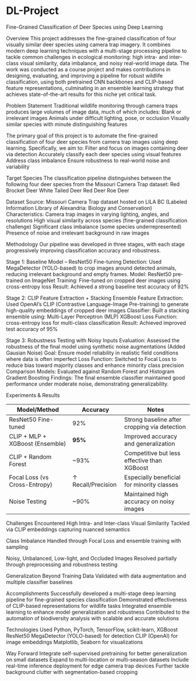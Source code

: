# DL-Project
Fine-Grained Classification of Deer Species using Deep Learning

Overview
This project addresses the fine-grained classification of four visually similar deer species using camera trap imagery. It combines modern deep learning techniques with a multi-stage processing pipeline to tackle common challenges in ecological monitoring: high intra- and inter-class visual similarity, data imbalance, and noisy real-world image data. The work was conducted as a course project and makes contributions in designing, evaluating, and improving a pipeline for robust wildlife classification, using both pretrained CNN backbones and CLIP-based feature representations, culminating in an ensemble learning strategy that achieves state-of-the-art results for this niche yet critical task.

Problem Statement
Traditional wildlife monitoring through camera traps produces large volumes of image data, much of which includes:
    Blank or irrelevant images
    Animals under difficult lighting, pose, or occlusion
    Visually similar species with minute distinguishing features

The primary goal of this project is to automate the fine-grained classification of four deer species from camera trap images using deep learning. Specifically, we aim to:
    Filter and focus on images containing deer via detection
    Accurately classify each deer species using visual features
    Address class imbalance
    Ensure robustness to real-world noise and variability

Target Species
The classification pipeline distinguishes between the following four deer species from the Missouri Camera Trap dataset:
  Red Brocket Deer 
  White Tailed Deer 
  Red Deer 
  Roe Deer 
  
Dataset
Source:
Missouri Camera Trap dataset hosted on LILA BC (Labeled Information Library of Alexandria: Biology and Conservation)
Characteristics:
  Camera trap images in varying lighting, angles, and resolutions
  High visual similarity across species (fine-grained classification challenge)
  Significant class imbalance (some species underrepresented)
  Presence of noise and irrelevant background in raw images

Methodology
  Our pipeline was developed in three stages, with each stage progressively improving classification accuracy and robustness.

Stage 1: Baseline Model – ResNet50 Fine-tuning
  Detection: Used MegaDetector (YOLO-based) to crop images around detected animals, reducing irrelevant background and empty frames.
  Model: ResNet50 pre-trained on ImageNet
  Training: Fine-tuned on cropped deer images using cross-entropy loss
  Result: Achieved a strong baseline test accuracy of 92%

Stage 2: CLIP Feature Extraction + Stacking Ensemble
  Feature Extraction: Used OpenAI’s CLIP (Contrastive Language-Image Pre-training) to generate high-quality embeddings of cropped deer images
  Classifier: Built a stacking ensemble using:
  Multi-Layer Perceptron (MLP)
  XGBoost
  Loss Function: cross-entropy loss for multi-class classification
  Result: Achieved improved test accuracy of 95%

Stage 3: Robustness Testing with Noisy Inputs
  Evaluation: Assessed the robustness of the final model using synthetic noise augmentations (Added Gausian Noise)
  Goal: Ensure model reliability in realistic field conditions where data is often imperfect
  Loss Function: Switched to Focal Loss to reduce bias toward majority classes and enhance minority class precision
  Comparison Models: Evaluated against Random Forest and Histogram Gradient Boosting
  Findings: The final ensemble classifier maintained good performance under moderate noise, demonstrating generalizability.

Experiments & Results

| Model/Method                      | Accuracy | Notes                                           |
|----------------------------------|----------|-------------------------------------------------|
| ResNet50 Fine-tuned              | 92%      | Strong baseline after cropping via detection    |
| CLIP + MLP + XGBoost (Ensemble)  | **95%**  | Improved accuracy and generalization            |
| CLIP + Random Forest             | ~93%     | Competitive but less effective than XGBoost     |
| Focal Loss (vs Cross-Entropy)    | ↑ Recall/Precision | Especially beneficial for minority classes |
| Noise Testing                    | ~90%     | Maintained high accuracy on noisy images        |

Challenges Encountered
High Intra- and Inter-class Visual Similarity
    Tackled via CLIP embeddings capturing nuanced semantics

Class Imbalance
    Handled through Focal Loss and ensemble training with sampling

Noisy, Unbalanced, Low-light, and Occluded Images
    Resolved partially through preprocessing and robustness testing

Generalization Beyond Training Data
    Validated with data augmentation and multiple classifier baselines

Accomplishments
    Successfully developed a multi-stage deep learning pipeline for fine-grained species classification
    Demonstrated effectiveness of CLIP-based representations for wildlife tasks
    Integrated ensemble learning to enhance model generalization and robustness
    Contributed to the automation of biodiversity analysis with scalable and accurate solutions

Technologies Used
    Python, PyTorch, TensorFlow, scikit-learn, XGBoost
    ResNet50
    MegaDetector (YOLO-based) for detection
    CLIP (OpenAI) for image embeddings
    Matplotlib, Seaborn for visualizations


Way Forward
    Integrate self-supervised pretraining for better generalization on small datasets
    Expand to multi-location or multi-season datasets
    Include real-time inference deployment for edge camera trap devices
    Further tackle background clutter with segmentation-based cropping

